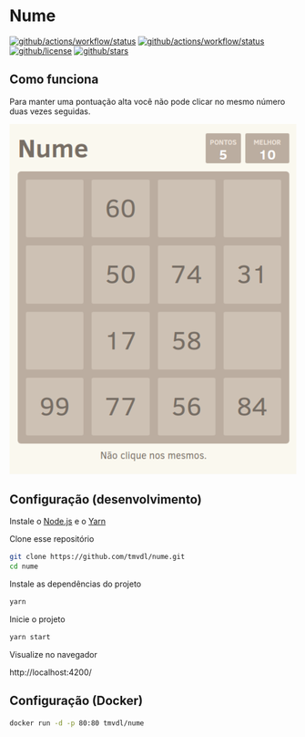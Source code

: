 # Nume

[![github/actions/workflow/status](https://img.shields.io/github/actions/workflow/status/brtmvdl/percent/github-release.yml?color=blue&label=artifacts)](https://img.shields.io/github/actions/workflow/status/brtmvdl/percent/github-release.yml?color=blue&label=artifacts) [![github/actions/workflow/status](https://img.shields.io/github/actions/workflow/status/brtmvdl/percent/docker-push.yml?color=blue&label=docker)](https://img.shields.io/github/actions/workflow/status/brtmvdl/percent/docker-push.yml?color=blue&label=docker) [![github/license](https://img.shields.io/github/license/brtmvdl/percent)](https://img.shields.io/github/license/brtmvdl/percent) [![github/stars](https://img.shields.io/github/stars/brtmvdl/percent?style=social)](https://img.shields.io/github/stars/brtmvdl/antify?style=social)

## Como funciona

Para manter uma pontuação alta você não pode clicar no mesmo número duas vezes seguidas.

<a href="http://nume.tarsis.cc/">
  <img src="./docs/screenshot.png" />
</a>

## Configuração (desenvolvimento)

Instale o [Node.js](https://nodejs.org/en/) e o [Yarn](https://yarnpkg.com/)

Clone esse repositório

```sh
git clone https://github.com/tmvdl/nume.git
cd nume
```

Instale as dependências do projeto

```sh
yarn
```

Inicie o projeto

```sh
yarn start
```

Visualize no navegador

http://localhost:4200/

## Configuração (Docker)

```sh
docker run -d -p 80:80 tmvdl/nume
```
